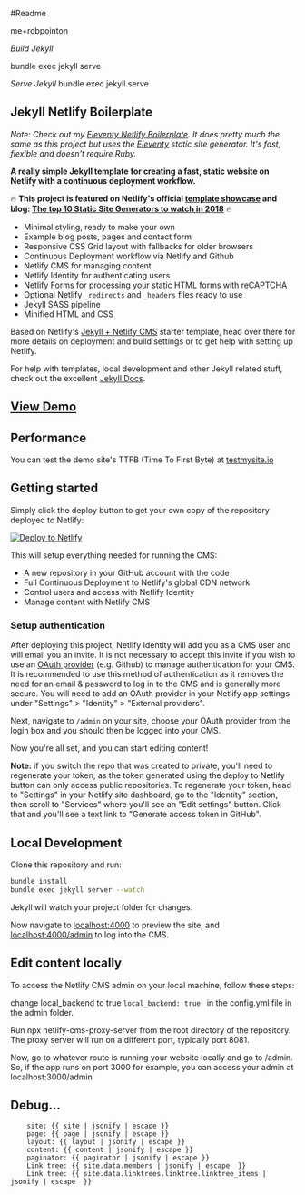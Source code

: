 #Readme

me+robpointon

*Build Jekyll*

bundle exec jekyll serve

*Serve Jekyll*
bundle exec jekyll serve



## Jekyll Netlify Boilerplate

*Note: Check out my [Eleventy Netlify Boilerplate](https://github.com/danurbanowicz/eleventy-netlify-boilerplate). It does pretty much the same as this project but uses the [Eleventy](https://www.11ty.io/) static site generator. It's fast, flexible and doesn't require Ruby.*

**A really simple Jekyll template for creating a fast, static website on Netlify with
a continuous deployment workflow.**

🔥 **This project is featured on Netlify's official [template showcase](http://templates.netlify.com/template/jekyll-with-netlify-cms-boilerplate/) and blog: [The top 10 Static Site Generators to watch in 2018](http://templates.netlify.com/template/jekyll-with-netlify-cms-boilerplate/)** 🔥

* Minimal styling, ready to make your own
* Example blog posts, pages and contact form
* Responsive CSS Grid layout with fallbacks for older browsers
* Continuous Deployment workflow via Netlify and Github
* Netlify CMS for managing content
* Netlify Identity for authenticating users
* Netlify Forms for processing your static HTML forms with reCAPTCHA
* Optional Netlify `_redirects` and `_headers` files ready to use
* Jekyll SASS pipeline
* Minified HTML and CSS

Based on Netlify's [Jekyll + Netlify CMS](https://github.com/netlify-templates/jekyll-netlify-cms) starter template, head over there for more details on deployment and build settings or to get help with setting up Netlify.

For help with templates, local development and other Jekyll related stuff, check out the excellent [Jekyll Docs](https://jekyllrb.com/docs/home/).

## [View Demo](https://jekyll-netlify-boilerplate.netlify.com/)

## Performance

You can test the demo site's TTFB (Time To First Byte) at [testmysite.io](https://testmysite.io/5b50abe51f12b74b81dd5442/jekyll-netlify-boilerplate.netlify.com)

## Getting started

Simply click the deploy button to get your own copy of the repository deployed to Netlify:

[![Deploy to Netlify](https://www.netlify.com/img/deploy/button.svg)](https://app.netlify.com/start/deploy?repository=https://github.com/danurbanowicz/jekyll-netlify-boilerplate&stack=cms)

This will setup everything needed for running the CMS:

* A new repository in your GitHub account with the code
* Full Continuous Deployment to Netlify's global CDN network
* Control users and access with Netlify Identity
* Manage content with Netlify CMS

### Setup authentication

After deploying this project, Netlify Identity will add you as a CMS user and
will email you an invite. It is not necessary to accept this invite if you wish
to use an
[OAuth provider](https://www.netlify.com/docs/identity/#external-provider-login)
(e.g. Github) to manage authentication for your CMS.
It is recommended to use this method of authentication as it removes the need
for an email & password to log in to the CMS and is generally more secure. You
will need to add an OAuth provider in your Netlify app settings under
"Settings" > "Identity" > "External providers".

Next, navigate to `/admin` on your site, choose your OAuth provider from the
login box and you should then be logged into your CMS.

Now you're all set, and you can start editing content!

**Note:** if you switch the repo that was created to private, you'll need to regenerate your token,
as the token generated using the deploy to Netlify button can only access public repositories. To
regenerate your token, head to "Settings" in your Netlify site dashboard, go to the "Identity"
section, then scroll to "Services" where you'll see an "Edit settings" button. Click that and you'll
see a text link to "Generate access token in GitHub".

## Local Development

Clone this repository and run:

```bash
bundle install
bundle exec jekyll server --watch
```
Jekyll will watch your project folder for changes.

Now navigate to [localhost:4000](http://localhost:4000/) to preview the site, and
[localhost:4000/admin](http://localhost:4000/admin) to log into the CMS.

## Edit content locally
To access the Netlify CMS admin on your local machine, follow these steps:

change local_backend to true ```local_backend: true ``` in the config.yml file in the admin folder.

Run npx netlify-cms-proxy-server from the root directory of the repository. The proxy server will run on a different port, typically port 8081.

Now, go to whatever route is running your website locally and go to /admin. So, if the app runs on port 3000 for example, you can access your admin at localhost:3000/admin

## Debug...

```
    site: {{ site | jsonify | escape }}
    page: {{ page | jsonify | escape }}
    layout: {{ layout | jsonify | escape }}
    content: {{ content | jsonify | escape }}
    paginator: {{ paginator | jsonify | escape }}
    Link tree: {{ site.data.members | jsonify | escape  }}
    Link tree: {{ site.data.linktrees.linktree.linktree_items | jsonify | escape  }}
```

<pre id="jekyll-debug"></pre>
<script>
  var obj = JSON.parse(decodeURIComponent("{{ page | jsonify | uri_escape }}"));
  var prettyJson = JSON.stringify(obj, null, 4);  // Pretty-printed JSON (indented 4 spaces).
  document.getElementById("jekyll-debug").textContent = prettyJson;
</script>
```




